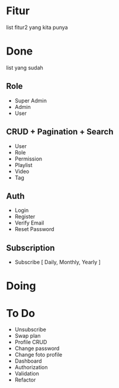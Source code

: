 # Fitur
list fitur2 yang kita punya

# Done
list yang sudah
## Role
- Super Admin
- Admin
- User

## CRUD + Pagination + Search
- User
- Role
- Permission
- Playlist
- Video
- Tag

## Auth
- Login
- Register
- Verify Email
- Reset Password

## Subscription
- Subscribe [ Daily, Monthly, Yearly ]

# Doing

# To Do
- Unsubscribe
- Swap plan
- Profile CRUD
- Change password
- Change foto profile
- Dashboard
- Authorization
- Validation
- Refactor